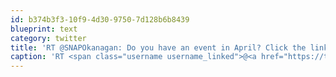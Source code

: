 ```yaml
---
id: b374b3f3-10f9-4d30-9750-7d128b6b8439
blueprint: text
category: twitter
title: 'RT @SNAPOkanagan: Do you have an event in April? Click the link below for free online and in paper listings  http://conta.cc/f7XUhz via  ...'
caption: 'RT <span class="username username_linked">@<a href="https://twitter.com/SNAPOkanagan" title="">SNAPOkanagan</a></span>: Do you have an event in April? Click the link below for free online and in paper listings  http://conta.cc/f7XUhz via  ...'
---
```

